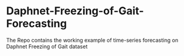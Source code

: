 # Daphnet-Freezing-of-Gait-Forecasting
The Repo contains the working example of time-series forecasting on Daphnet Freezing of Gait dataset
